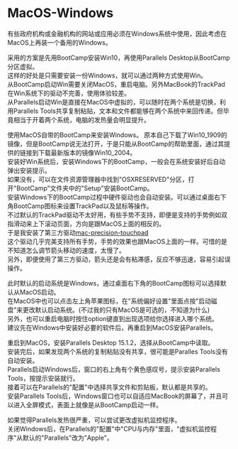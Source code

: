 # MacOS-Windows

有些政府机构或金融机构的网站或应用必须在Windows系统中使用，因此考虑在MacOS上再装一个备用的Windows。  

采用的方案是先用BootCamp安装Win10，再使用Parallels Desktop从BootCamp分区虚拟。  
这样的好处是只需要安装一份Windows，就可以通过两种方式使用Win。  
从BootCamp启动Win需要关闭MacOS，重启电脑。另外MacBook的TrackPad在Win系统下的驱动不完善，使用体验较差。  
从Parallels启动Win是直接在MacOS中虚拟的，可以随时在两个系统是切换，利用Parallels Tools共享复制粘贴，文本和文件都能够在两个系统中来回传递。但毕竟相当于开着两个系统，电脑的发热量会明显提升。  

使用MacOS自带的BootCamp来安装Windows。
原本自己下载了Win10_1909的镜像，但是BootCamp说无法打开，于是只能从BootCamp的帮助里面，通过其提供的链接到下载最新版本的镜像Win10_2004。  
安装好Win系统后，安装Windows下的BootCamp，一般会在系统安装好后自动弹出安装提示。  
如果没有，可以在文件资源管理器中找到"OSXRESERVED"分区，打开"BootCamp"文件夹中的"Setup"安装BootCamp。  
安装Windows下的BootCamp过程中硬件驱动也会自动安装。可以通过桌面右下角BootCamp图标来设置TrackPad以及鼠标等操作。    
不过默认的TrackPad驱动不太好用，有些手势不支持，即便是支持的手势例如双指滑动来上下滚动页面，方向是跟MacOS上面的相反的。  
于是我安装了第三方驱动[mac-precision-touchpad](https://github.com/imbushuo/mac-precision-touchpad)  
这个驱动几乎完美支持所有手势，手势的效果也跟MacOS上面的一样。可惜的是不知道怎么调节箭头移动的速度，太慢了。  
另外，即便使用了第三方驱动，箭头还是会有粘滞感，反应不够迅速，容易引起误操作。  

此时默认的启动系统是Windows，通过桌面右下角的BootCamp图标可以选择默认从MacOS启动。  
在MacOS中也可以点击左上角苹果图标，在"系统偏好设置"里面点按"启动磁盘"来更改默认启动系统。(不过我的只有MacOS是可选的，不知道为什么)    
另外，也可以重启电脑时按住option键直到出现选项给你选择进入哪个系统。  
建议先在Windows中安装好必要的软件后，再重启到MacOS安装Parallels。  

重启到MacOS，安装Parallels Desktop 15.1.2，选择从BootCamp中读取。  
安装完后，如果发现两个系统的复制粘贴没有共享，很可能是Paralles Tools没有自动安装。  
Parallels启动Windows后，窗口的右上角有个黄色感叹号，提示安装Parallels Tools，按提示安装就行。  
接着可以在Parallels的"配置"中选择共享文件和剪贴板，默认都是共享的。  
安装Parallels Tools后，Windows窗口也可以自适应MacBook的屏幕了，并且可以进入全屏模式，表面上就像是从BootCamp启动一样。  

如果觉得Parallels发热很严重，可以尝试更改虚拟机监控程序。  
关闭Windows后，在Parallels的"配置"中"CPU与内存"里面，"虚拟机监控程序"从默认的"Parallels"改为"Apple"。  
